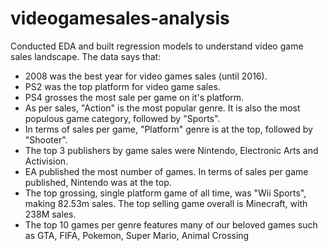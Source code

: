 # videogamesales-analysis

Conducted EDA and built regression models to understand video game sales landscape. The data says that:

- 2008 was the best year for video games sales (until 2016).
- PS2 was the top platform for video game sales.
- PS4 grosses the most sale per game on it's platform.
- As per sales, "Action" is the most popular genre. It is also the most populous game category, followed by "Sports".
- In terms of sales per game, "Platform" genre is at the top, followed by "Shooter".
- The top 3 publishers by game sales were Nintendo, Electronic Arts and Activision.
- EA published the most number of games. In terms of sales per game published, Nintendo was at the top.
- The top grossing, single platform game of all time, was "Wii Sports", making 82.53m sales. The top selling game overall is Minecraft, with 238M sales.
- The top 10 games per genre features many of our beloved games such as GTA, FIFA, Pokemon, Super Mario, Animal Crossing
